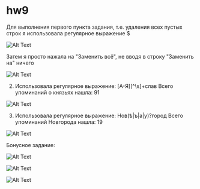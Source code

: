 # hw9

Для выполнения первого пункта задания, т.е. удаления всех пустых строк я использовала регулярное выражение $

![Alt Text](https://pp.userapi.com/c844722/v844722095/6b37a/cATl7PE2w5w.jpg)

Затем я просто нажала на "Заменить всё", не вводя в строку "Заменить на" ничего

![Alt Text](https://pp.userapi.com/c844722/v844722095/6b3b1/uRZs9lJT4NA.jpg)

2. Использовала регулярное выражение: [А-Я][^\s]+слав Всего упоминаний о князьях нашла: 91

![Alt Text](https://pp.userapi.com/c844722/v844722527/6d50e/ncGEHKkZkxQ.jpg)

3. Использовала регулярное выражение: Нов(ѣ|ъ|а|у)?город Всего упоминаний Новгорода нашла: 19

![Alt Text](https://pp.userapi.com/c844722/v844722527/6d54a/OyYGlXmP8j4.jpg)

Бонусное задание:

![Alt Text](https://pp.userapi.com/c844722/v844722527/6d5bc/WEFdpOtUIRo.jpg)

![Alt Text](https://pp.userapi.com/c844722/v844722527/6d5c5/QPe3nW5JJ_E.jpg)

![Alt Text](https://pp.userapi.com/c844722/v844722527/6d5fb/9m4rmWUhxvs.jpg)
